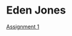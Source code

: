 <h1> Eden Jones </h1>

<p><a href= "TheWeekendTakestheStageANight.html" target= "blank"> Assignment 1</a></p>
